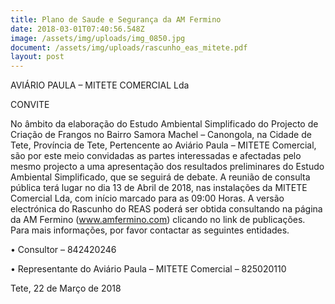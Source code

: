 ```yaml
---
title: Plano de Saude e Segurança da AM Fermino
date: 2018-03-01T07:40:56.548Z
image: /assets/img/uploads/img_0850.jpg
document: /assets/img/uploads/rascunho_eas_mitete.pdf
layout: post
---
```

AVIÁRIO PAULA – MITETE COMERCIAL Lda

CONVITE

No âmbito da elaboração do Estudo Ambiental Simplificado do Projecto de Criação de Frangos no Bairro Samora Machel – Canongola, na Cidade de Tete, Província de Tete, Pertencente ao Aviário Paula – MITETE Comercial, são por este meio convidadas as partes interessadas e afectadas pelo mesmo projecto a uma apresentação dos resultados preliminares do Estudo Ambiental Simplificado, que se seguirá de debate.A reunião de consulta pública terá lugar no dia 13 de Abril de 2018, nas instalações da MITETE Comercial Lda, com início marcado para as 09:00 Horas. A versão electrónica do Rascunho do REAS poderá ser obtida consultando na página da AM Fermino (www.amfermino.com) clicando no link de publicações.Para mais informações, por favor contactar as seguintes entidades.

•	Consultor – 842420246

•	Representante do Aviário Paula – MITETE Comercial – 825020110 

Tete, 22 de Março de 2018
